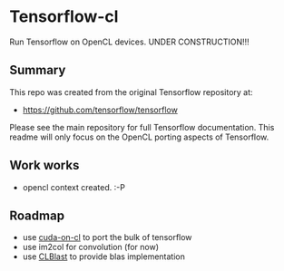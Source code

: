 # Tensorflow-cl

Run Tensorflow on OpenCL devices.  UNDER CONSTRUCTION!!!

## Summary

This repo was created from the original Tensorflow repository at:

- https://github.com/tensorflow/tensorflow

Please see the main repository for full Tensorflow documentation.  This readme will only focus on the OpenCL porting aspects of Tensorflow.

## Work works

- opencl context created.  :-P

## Roadmap

- use [cuda-on-cl](https://github.com/hughperkins/cuda-on-cl) to port the bulk of tensorflow
- use im2col for convolution (for now)
- use [CLBlast](https://github.com/CNugteren/CLBlast) to provide blas implementation
